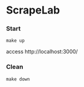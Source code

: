 
# ScrapeLab

### Start

```shell
make up
```

access http://localhost:3000/

### Clean

```shell
make down
```
